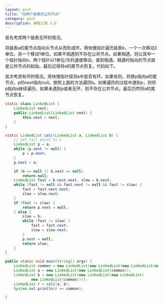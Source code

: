 ```yaml
---
layout: post
title: "找两个链表的公共节点"
category: past
description: 编程之美 3.6
---
```

首先考虑两个链表无环的情况。

将链表a的尾节点指向头节点从而形成环。用快慢指针遍历链表b，一个一次移动2单位，另一个移动1单位。如果不相遇则不存在公共节点。如果相遇，则让其中一个指针指向b，两个指针以1单位/次的速度移动，直到相遇。相遇时指向的节点就是公共节点的起始。最后记得将a的尾节点恢复。代码如下。

其次考虑有环的情况。用快慢指针探测a中是否有环。如果有则，将使p指向a的尾节点，p的next指向null。按照上面的方法遍历b。如果遍历的过程中遇到p，则将p指向a继续遍历。如果未遇到p或者无环，则不存在公共节点。最后仍然将a的尾节点恢复。

```java
static class LinkedList {
	LinkedList next;
	public LinkedList(LinkedList next) {
		this.next = next;
	}
}

static LinkedList calc(LinkedList a, LinkedList b) {
	// set tail point to a
	LinkedList p = a;
	while (p.next != null) {
		p = p.next;
	}
	p.next = a;

	if (b == null || b.next == null)
		return null;
	LinkedList fast = b.next.next, slow = b.next;
	while (fast != null && fast.next != null && fast != slow) {
		fast = fast.next.next;
		slow = slow.next;
	}
	if (fast != slow) {
		return p.next = null;
	} else {
		slow = b;
		while (fast != slow) {
			fast = fast.next;
			slow = slow.next;
		}
		p.next = null;
		return slow;
	}
}

public static void main(String[] args) {
	LinkedList common = new LinkedList(new LinkedList(new LinkedList(null)));
	LinkedList a = new LinkedList(new LinkedList(common));
	LinkedList b = new LinkedList(new LinkedList(new LinkedList(
			new LinkedList(common))));
	LinkedList r = calc(a, b);
	System.out.println(r == common);

}
```